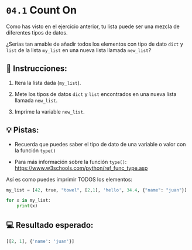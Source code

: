 # `04.1` Count On

Como has visto en el ejercicio anterior, tu lista puede ser una mezcla de diferentes tipos de datos.

¿Serías tan amable de añadir todos los elementos con tipo de dato `dict` y `list` de la lista `my_list` en una nueva lista llamada `new_list`?

## 📝 Instrucciones:

1. Itera la lista dada (`my_list`).

2. Mete los tipos de datos `dict` y `list` encontrados en una nueva lista llamada `new_list`.

3. Imprime la variable `new_list`.

## 💡 Pistas:

+ Recuerda que puedes saber el tipo de dato de una variable o valor con la función `type()`

+ Para más información sobre la función `type()`: https://www.w3schools.com/python/ref_func_type.asp

Así es como puedes imprimir TODOS los elementos:

```py
my_list = [42, true, "towel", [2,1], 'hello', 34.4, {"name": "juan"}]

for x in my_list:
    print(x)
```

## 💻 Resultado esperado:

```py
[[2, 1], {'name': 'juan'}]
```
